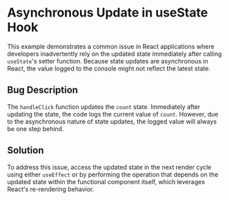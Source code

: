 # Asynchronous Update in useState Hook

This example demonstrates a common issue in React applications where developers inadvertently rely on the updated state immediately after calling `useState`'s setter function. Because state updates are asynchronous in React, the value logged to the console might not reflect the latest state.

## Bug Description
The `handleClick` function updates the `count` state.  Immediately after updating the state, the code logs the current value of `count`. However, due to the asynchronous nature of state updates, the logged value will always be one step behind. 

## Solution
To address this issue, access the updated state in the next render cycle using either `useEffect` or by performing the operation that depends on the updated state within the functional component itself, which leverages React's re-rendering behavior.